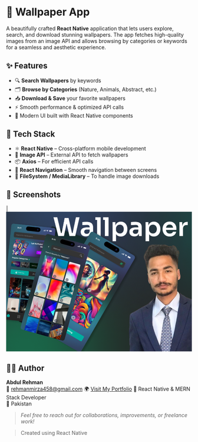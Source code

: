 # 📱 Wallpaper App

A beautifully crafted **React Native** application that lets users explore, search, and download stunning wallpapers. The app fetches high-quality images from an image API and allows browsing by categories or keywords for a seamless and aesthetic experience.

## ✨ Features

- 🔍 **Search Wallpapers** by keywords  
- 🗂️ **Browse by Categories** (Nature, Animals, Abstract, etc.)
- 📥 **Download & Save** your favorite wallpapers
- ⚡ Smooth performance & optimized API calls
- 🎨 Modern UI built with React Native components

## 🧱 Tech Stack

- ⚛️ **React Native** – Cross-platform mobile development
- 🔗 **Image API** – External API to fetch wallpapers
- 📦 **Axios** – For efficient API calls
- 🧭 **React Navigation** – Smooth navigation between screens
- 📁 **FileSystem / MediaLibrary** – To handle image downloads

## 📸 Screenshots

| ![Home](./src/assets/Thumbnail%20(2).png) 


## 👨‍💻 Author

**Abdul Rehman**  
📧 rehmanmirza458@gmail.com 
🌍 [Visit My Portfolio](abdulrehmandev.vercel.app) 
💼 React Native & MERN Stack Developer  
📍 Pakistan  

> *Feel free to reach out for collaborations, improvements, or freelance work!*


> Created using React Native

